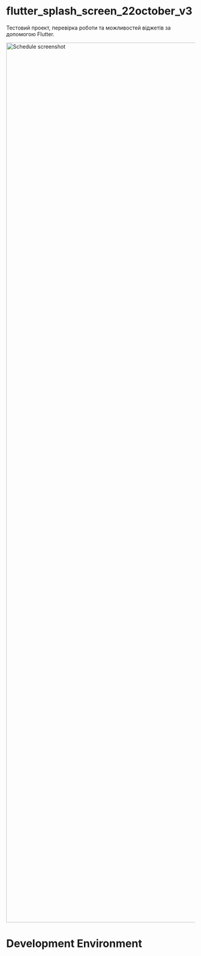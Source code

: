 # flutter_splash_screen_22october_v3

Тестовий проект, перевірка роботи та можливостей віджетів за допомогою Flutter.

<div>
  <img align="center" src="splash.png" alt="Schedule screenshot" height="2340" width="1080">
</div>

# Development Environment
